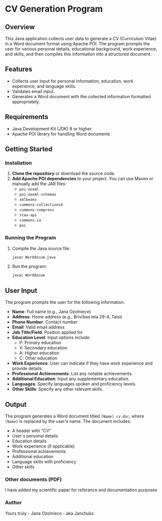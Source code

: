 # CV Generation Program

## Overview
This Java application collects user data to generate a CV (Curriculum Vitae) in a Word document format using Apache POI. The program prompts the user for various personal details, educational background, work experience, and skills, and then compiles this information into a structured document.

## Features
- Collects user input for personal information, education, work experience, and language skills.
- Validates email input.
- Generates a Word document with the collected information formatted appropriately.

## Requirements
- Java Development Kit (JDK) 8 or higher
- Apache POI library for handling Word documents

## Getting Started

### Installation
1. **Clone the repository** or download the source code.
2. **Add Apache POI dependencies** to your project. You can use Maven or manually add the JAR files:
   - `poi-ooxml`
   - `poi-ooxml-schemas`
   - `xmlbeans`
   - `commons-collections4`
   - `commons-compress`
   - `stax-api`
   - `commons-io`
   - `poi`

### Running the Program
1. Compile the Java source file:
   ```bash
   javac Worddocum.java
    ```
2. Run the program:
   ```bash
   javac Worddocum
   ```
## User Input
The program prompts the user for the following information:

- **Name**: Full name (e.g., Jana Ozolniece)
- **Address**: Home address (e.g., Brīvības iela 29-4, Talsi)
- **Phone Number**: Contact number
- **Email**: Valid email address
- **Job Title/Field**: Position applied for
- **Education Level**: Input options include:
  - P: Primary education
  - V: Secondary education
  - A: Higher education
  - C: Other education
- **Work Experience**: User can indicate if they have work experience and provide details.
- **Professional Achievements**: List any notable achievements.
- **Additional Education**: Input any supplementary education.
- **Languages**: Specify languages spoken and proficiency levels.
- **Other Skills**: Specify any other relevant skills.

## Output
The program generates a Word document titled `[Name] cv.doc`, where `[Name]` is replaced by the user's name. The document includes:

- A header with "CV"
- User's personal details
- Education details
- Work experience (if applicable)
- Professional achievements
- Additional education
- Language skills with proficiency
- Other skills

### Other documents (PDF)  
I have added my scientific paper for referance and documentation purposes 

### Author
Yours truly - Jana Ozolniece - aka Janchuks
